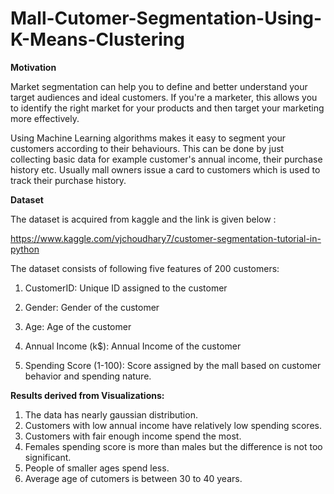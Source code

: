 # Mall-Cutomer-Segmentation-Using-K-Means-Clustering
**Motivation**

Market segmentation can help you to define and better understand your target audiences and ideal customers. If you're a marketer, this allows you to identify the right market for your products and then target your marketing more effectively.

Using Machine Learning algorithms makes it easy to segment your customers according to their behaviours. This can be done by just collecting basic data for example customer's annual income, their purchase history etc. Usually mall owners issue a card to customers which is used to track their purchase history.

**Dataset**

The dataset is acquired from kaggle and the link is given below :

https://www.kaggle.com/vjchoudhary7/customer-segmentation-tutorial-in-python

The dataset consists of following five features of 200 customers:

1. CustomerID: Unique ID assigned to the customer

2. Gender: Gender of the customer

3. Age: Age of the customer

4. Annual Income (k$): Annual Income of the customer

5. Spending Score (1-100): Score assigned by the mall based on customer behavior and spending nature.

**Results derived from Visualizations:**

1. The data has nearly gaussian distribution.
2. Customers with low annual income have relatively low spending scores.
3. Customers with fair enough income spend the most.
4. Females spending score is more than males but the difference is not too significant.
5. People of smaller ages spend less.
6. Average age of cutomers is between 30 to 40 years.
